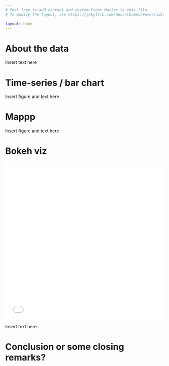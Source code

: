 ```yaml
---
# Feel free to add content and custom Front Matter to this file.
# To modify the layout, see https://jekyllrb.com/docs/themes/#overriding-theme-defaults

layout: home
---
```


# About the data

Insert text here

# Time-series / bar chart

Insert figure and text here


# Mappp

Insert figure and text here


# Bokeh viz

<iframe src="/flowers.html"
    sandbox="allow-same-origin allow-scripts"
    width="100%"
    height="500"
    scrolling="no"
    seamless="seamless"
    frameborder="0">
</iframe>

Insert text here


# Conclusion or some closing remarks?


